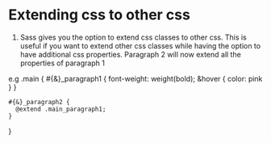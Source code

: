 # Extending css to other css

  1. Sass gives you the option to extend css classes to other css. This is useful if you want to extend other css classes while having the option to have additional css properties. Paragraph 2
  will now extend all the properties of paragraph 1

  e.g 
  .main {
    #{&}_paragraph1 {
      font-weight: weight(bold);
      &hover {
        color: pink
      }
    }

    #{&}_paragraph2 {
      @extend .main_paragraph1;
    }
  }